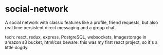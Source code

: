 # social-network
A social network with classic features like a profile, friend requests, but also real time persistent direct messaging and a group chat. 

tech: react, redux, express, PostgreSQL, websockets, Imagestorage in amazon s3 bucket, html/css
beware: this was my first react project, so it's a little dogdy.
